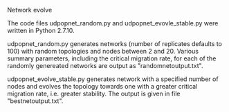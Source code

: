 Network evolve

The code files udpopnet_random.py and udpopnet_evovle_stable.py were written in Python 2.7.10.

udpopnet_random.py generates networks (number of replicates defaults to 100) with random topologies and nodes between 2 and 20. Various summary parameters, including the critical migration rate, for each of the randomly genereated networks are output as "randomnetoutput.txt".

udpopnet_evolve_stable.py generates network with a specified number of nodes and evolves the topology towards one with a greater critical migration rate, i.e. greater stability. The output is given in file "bestnetoutput.txt".

